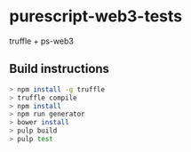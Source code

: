# purescript-web3-tests
truffle + ps-web3

## Build instructions
```bash
> npm install -g truffle
> truffle compile
> npm install
> npm run generator
> bower install
> pulp build
> pulp test
```
